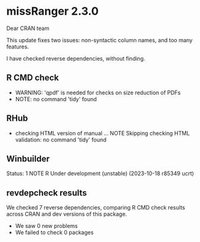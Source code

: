 # missRanger 2.3.0

Dear CRAN team

This update fixes two issues: non-syntactic column names, and too many features.

I have checked reverse dependencies, without finding.

## R CMD check

- WARNING: 'qpdf' is needed for checks on size reduction of PDFs
- NOTE: no command 'tidy' found

## RHub 

* checking HTML version of manual ... NOTE
Skipping checking HTML validation: no command 'tidy' found

## Winbuilder

Status: 1 NOTE
R Under development (unstable) (2023-10-18 r85349 ucrt)

## revdepcheck results

We checked 7 reverse dependencies, comparing R CMD check results across CRAN and dev versions of this package.

 * We saw 0 new problems
 * We failed to check 0 packages


